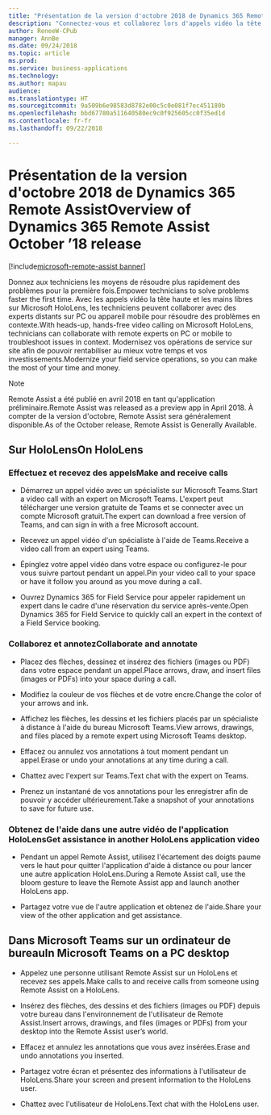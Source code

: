 ```yaml
---
title: "Présentation de la version d'octobre 2018 de Dynamics 365 Remote Assist"
description: "Connectez-vous et collaborez lors d'appels vidéo la tête haute et les mains libres, et plus encore."
author: ReneeW-CPub
manager: AnnBe
ms.date: 09/24/2018
ms.topic: article
ms.prod: 
ms.service: business-applications
ms.technology: 
ms.author: mapau
audience: 
ms.translationtype: HT
ms.sourcegitcommit: 9a509b6e98583d8782e00c5c0e081f7ec451180b
ms.openlocfilehash: bbd67780a511640580ec9c0f925605cc0f35ed1d
ms.contentlocale: fr-fr
ms.lasthandoff: 09/22/2018

---
```


# <a name="overview-of-dynamics-365-remote-assist-october-18-release"></a><span data-ttu-id="5ca8e-103">Présentation de la version d'octobre 2018 de Dynamics 365 Remote Assist</span><span class="sxs-lookup"><span data-stu-id="5ca8e-103">Overview of Dynamics 365 Remote Assist October ’18 release</span></span>

[!include[microsoft-remote-assist banner](../includes/microsoft-remote-assist.md)]

<span data-ttu-id="5ca8e-104">Donnez aux techniciens les moyens de résoudre plus rapidement des problèmes pour la première fois.</span><span class="sxs-lookup"><span data-stu-id="5ca8e-104">Empower technicians to solve problems faster the first time.</span></span> <span data-ttu-id="5ca8e-105">Avec les appels vidéo la tête haute et les mains libres sur Microsoft HoloLens, les techniciens peuvent collaborer avec des experts distants sur PC ou appareil mobile pour résoudre des problèmes en contexte.</span><span class="sxs-lookup"><span data-stu-id="5ca8e-105">With heads-up, hands-free video calling on Microsoft HoloLens, technicians can collaborate with remote experts on PC or mobile to troubleshoot issues in context.</span></span> <span data-ttu-id="5ca8e-106">Modernisez vos opérations de service sur site afin de pouvoir rentabiliser au mieux votre temps et vos investissements.</span><span class="sxs-lookup"><span data-stu-id="5ca8e-106">Modernize your field service operations, so you can make the most of your time and money.</span></span>


> [!NOTE]
> <span data-ttu-id="5ca8e-107">Remote Assist a été publié en avril 2018 en tant qu'application préliminaire.</span><span class="sxs-lookup"><span data-stu-id="5ca8e-107">Remote Assist was released as a preview app in April 2018.</span></span> <span data-ttu-id="5ca8e-108">À compter de la version d'octobre, Remote Assist sera généralement disponible.</span><span class="sxs-lookup"><span data-stu-id="5ca8e-108">As of the October release, Remote Assist is Generally Available.</span></span>

## <a name="on-hololens"></a><span data-ttu-id="5ca8e-109">Sur HoloLens</span><span class="sxs-lookup"><span data-stu-id="5ca8e-109">On HoloLens</span></span>

### <a name="make-and-receive-calls"></a><span data-ttu-id="5ca8e-110">Effectuez et recevez des appels</span><span class="sxs-lookup"><span data-stu-id="5ca8e-110">Make and receive calls</span></span>

-   <span data-ttu-id="5ca8e-111">Démarrez un appel vidéo avec un spécialiste sur Microsoft Teams.</span><span class="sxs-lookup"><span data-stu-id="5ca8e-111">Start a video call with an expert on Microsoft Teams.</span></span> <span data-ttu-id="5ca8e-112">L'expert peut télécharger une version gratuite de Teams et se connecter avec un compte Microsoft gratuit.</span><span class="sxs-lookup"><span data-stu-id="5ca8e-112">The expert can download a free version of Teams, and can sign in with a free Microsoft account.</span></span>

-   <span data-ttu-id="5ca8e-113">Recevez un appel vidéo d'un spécialiste à l'aide de Teams.</span><span class="sxs-lookup"><span data-stu-id="5ca8e-113">Receive a video call from an expert using Teams.</span></span>

-   <span data-ttu-id="5ca8e-114">Épinglez votre appel vidéo dans votre espace ou configurez-le pour vous suivre partout pendant un appel.</span><span class="sxs-lookup"><span data-stu-id="5ca8e-114">Pin your video call to your space or have it follow you around as you move during a call.</span></span>

-   <span data-ttu-id="5ca8e-115">Ouvrez Dynamics 365 for Field Service pour appeler rapidement un expert dans le cadre d'une réservation du service après-vente.</span><span class="sxs-lookup"><span data-stu-id="5ca8e-115">Open Dynamics 365 for Field Service to quickly call an expert in the context of a Field Service booking.</span></span>

### <a name="collaborate-and-annotate"></a><span data-ttu-id="5ca8e-116">Collaborez et annotez</span><span class="sxs-lookup"><span data-stu-id="5ca8e-116">Collaborate and annotate</span></span>

-   <span data-ttu-id="5ca8e-117">Placez des flèches, dessinez et insérez des fichiers (images ou PDF) dans votre espace pendant un appel.</span><span class="sxs-lookup"><span data-stu-id="5ca8e-117">Place arrows, draw, and insert files (images or PDFs) into your space during a call.</span></span>

-   <span data-ttu-id="5ca8e-118">Modifiez la couleur de vos flèches et de votre encre.</span><span class="sxs-lookup"><span data-stu-id="5ca8e-118">Change the color of your arrows and ink.</span></span>

-   <span data-ttu-id="5ca8e-119">Affichez les flèches, les dessins et les fichiers placés par un spécialiste à distance à l'aide du bureau Microsoft Teams.</span><span class="sxs-lookup"><span data-stu-id="5ca8e-119">View arrows, drawings, and files placed by a remote expert using Microsoft Teams desktop.</span></span>

-   <span data-ttu-id="5ca8e-120">Effacez ou annulez vos annotations à tout moment pendant un appel.</span><span class="sxs-lookup"><span data-stu-id="5ca8e-120">Erase or undo your annotations at any time during a call.</span></span>

-   <span data-ttu-id="5ca8e-121">Chattez avec l'expert sur Teams.</span><span class="sxs-lookup"><span data-stu-id="5ca8e-121">Text chat with the expert on Teams.</span></span>

-   <span data-ttu-id="5ca8e-122">Prenez un instantané de vos annotations pour les enregistrer afin de pouvoir y accéder ultérieurement.</span><span class="sxs-lookup"><span data-stu-id="5ca8e-122">Take a snapshot of your annotations to save for future use.</span></span>

### <a name="get-assistance-in-another-hololens-application-video"></a><span data-ttu-id="5ca8e-123">Obtenez de l'aide dans une autre vidéo de l'application HoloLens</span><span class="sxs-lookup"><span data-stu-id="5ca8e-123">Get assistance in another HoloLens application video</span></span>

-   <span data-ttu-id="5ca8e-124">Pendant un appel Remote Assist, utilisez l'écartement des doigts paume vers le haut pour quitter l'application d'aide à distance ou pour lancer une autre application HoloLens.</span><span class="sxs-lookup"><span data-stu-id="5ca8e-124">During a Remote Assist call, use the bloom gesture to leave the Remote Assist app and launch another HoloLens app.</span></span>

-   <span data-ttu-id="5ca8e-125">Partagez votre vue de l'autre application et obtenez de l'aide.</span><span class="sxs-lookup"><span data-stu-id="5ca8e-125">Share your view of the other application and get assistance.</span></span>

## <a name="in-microsoft-teams-on-a-pc-desktop"></a><span data-ttu-id="5ca8e-126">Dans Microsoft Teams sur un ordinateur de bureau</span><span class="sxs-lookup"><span data-stu-id="5ca8e-126">In Microsoft Teams on a PC desktop</span></span>

-   <span data-ttu-id="5ca8e-127">Appelez une personne utilisant Remote Assist sur un HoloLens et recevez ses appels.</span><span class="sxs-lookup"><span data-stu-id="5ca8e-127">Make calls to and receive calls from someone using Remote Assist on a HoloLens.</span></span>

-   <span data-ttu-id="5ca8e-128">Insérez des flèches, des dessins et des fichiers (images ou PDF) depuis votre bureau dans l'environnement de l'utilisateur de Remote Assist.</span><span class="sxs-lookup"><span data-stu-id="5ca8e-128">Insert arrows, drawings, and files (images or PDFs) from your desktop into the Remote Assist user’s world.</span></span>

-   <span data-ttu-id="5ca8e-129">Effacez et annulez les annotations que vous avez insérées.</span><span class="sxs-lookup"><span data-stu-id="5ca8e-129">Erase and undo annotations you inserted.</span></span>

-   <span data-ttu-id="5ca8e-130">Partagez votre écran et présentez des informations à l'utilisateur de HoloLens.</span><span class="sxs-lookup"><span data-stu-id="5ca8e-130">Share your screen and present information to the HoloLens user.</span></span>

-   <span data-ttu-id="5ca8e-131">Chattez avec l'utilisateur de HoloLens.</span><span class="sxs-lookup"><span data-stu-id="5ca8e-131">Text chat with the HoloLens user.</span></span>

<!-- update links to docs 
### More information
[Requirements](requirements.md) <br>
[Buy and deploy](licensing/buy-and-deploy.md) <br>
[User Guide](user-guide.md) <br>
[Use Microsoft Teams with Remote Assist](use-microsoft-teams-with-remote-assist.md) <br>
[FAQ](faq.md)
-->

